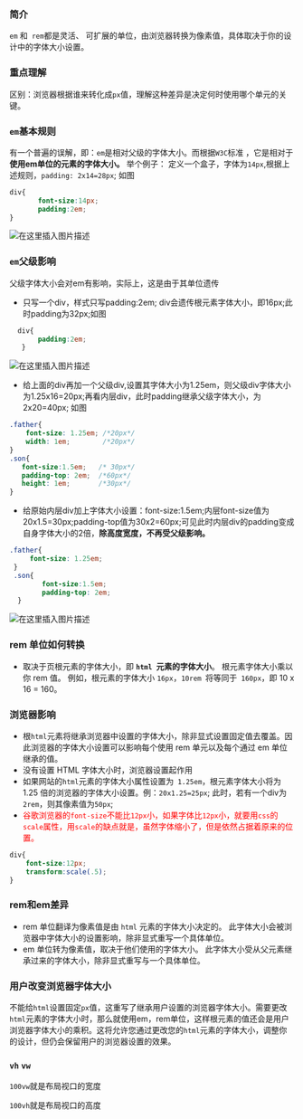 ### 简介

`em` 和` rem`都是灵活、 可扩展的单位，由浏览器转换为像素值，具体取决于你的设计中的字体大小设置。 

### 重点理解

区别：浏览器根据谁来转化成`px`值，理解这种差异是决定何时使用哪个单元的关键。

### `em`基本规则

 有一个普遍的误解，即：`em`是相对父级的字体大小。而根据`W3C`标准 ，它是相对于**使用em单位的元素的字体大小。**
 举个例子： 定义一个盒子，字体为`14px`,根据上述规则，`padding: 2x14=28px`; 如图

```css   
div{
       font-size:14px;
       padding:2em;
}
```

![在这里插入图片描述](https://img-blog.csdn.net/20181014202748183?watermark/2/text/aHR0cHM6Ly9ibG9nLmNzZG4ubmV0L2dhb3NoYW55YW5nemhpXzE5OTk=/font/5a6L5L2T/fontsize/400/fill/I0JBQkFCMA==/dissolve/70)

### `em`父级影响

父级字体大小会对em有影响，实际上，这是由于其单位遗传

- 只写一个div，样式只写padding:2em; div会遗传根元素字体大小，即16px;此时padding为32px;如图

```css   
  div{
       padding:2em;
   }
```

   ![在这里插入图片描述](https://img-blog.csdn.net/20181014203744469?watermark/2/text/aHR0cHM6Ly9ibG9nLmNzZG4ubmV0L2dhb3NoYW55YW5nemhpXzE5OTk=/font/5a6L5L2T/fontsize/400/fill/I0JBQkFCMA==/dissolve/70)  

- 给上面的div再加一个父级div,设置其字体大小为1.25em，则父级div字体大小为1.25x16=20px;再看内层div，此时padding继承父级字体大小，为2x20=40px; 如图

```css
.father{           
    font-size: 1.25em; /*20px*/    
    width: 1em;        /*20px*/  
}             
.son{    
   font-size:1.5em;   /* 30px*/                 
   padding-top: 2em;  /*60px*/    
   height: 1em;       /*30px*/  
}  
```

- 给原始内层div加上字体大小设置：font-size:1.5em;内层font-size值为20x1.5=30px;padding-top值为30x2=60px;可见此时内层div的padding变成自身字体大小的2倍，**除高度宽度，不再受父级影响。**

```css
.father{           
     font-size: 1.25em;          
 }            
 .son{   
        font-size:1.5em;                 
        padding-top: 2em;            
  }
```

![在这里插入图片描述](https://img-blog.csdnimg.cn/20181125202151901.png?x-oss-process=image/watermark,type_ZmFuZ3poZW5naGVpdGk,shadow_10,text_aHR0cHM6Ly9ibG9nLmNzZG4ubmV0L2dhb3NoYW55YW5nemhpXzE5OTk=,size_16,color_FFFFFF,t_70)

### rem 单位如何转换

- 取决于页根元素的字体大小，即 **`html `元素的字体大小**。 根元素字体大小乘以你 rem 值。
  例如，根元素的字体大小 `16px`，`10rem `将等同于` 160px`，即 10 x 16 = 160。

### 浏览器影响

- 根` html `元素将继承浏览器中设置的字体大小，除非显式设置固定值去覆盖。因此浏览器的字体大小设置可以影响每个使用 rem 单元以及每个通过 em 单位继承的值。
- 没有设置 HTML 字体大小时，浏览器设置起作用
- 如果网站的` html `元素的字体大小属性设置为` 1.25em`，根元素字体大小将为 1.25 倍的浏览器的字体大小设置。例：`20x1.25=25px`; 此时，若有一个div为`2rem`，则其像素值为`50px`;
- <font color='red'>谷歌浏览器的`font-size`不能比`12px`小，如果字体比`12px`小，就要用`css`的`scale`属性，用`scale`的缺点就是，虽然字体缩小了，但是依然占据着原来的位置。</font>

```css
div{
	font-size:12px;
	transform:scale(.5);
}
```

### rem和em差异

- rem 单位翻译为像素值是由 `html` 元素的字体大小决定的。 此字体大小会被浏览器中字体大小的设置影响，除非显式重写一个具体单位。 
- em 单位转为像素值，取决于他们使用的字体大小。 此字体大小受从父元素继承过来的字体大小，除非显式重写与一个具体单位。

### 用户改变浏览器字体大小

不能给`html`设置固定`px`值，这重写了继承用户设置的浏览器字体大小。需要更改` html `元素的字体大小时，那么就使用em，rem单位，这样根元素的值还会是用户浏览器字体大小的乘积。这将允许您通过更改您的` html `元素的字体大小，调整你的设计，但仍会保留用户的浏览器设置的效果。

### `vh` `vw`

`100vw`就是布局视口的宽度

`100vh`就是布局视口的高度